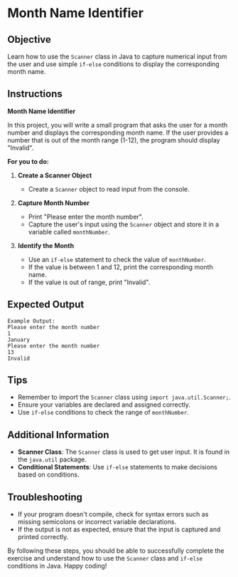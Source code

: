 # Month Name Identifier

## Objective
Learn how to use the `Scanner` class in Java to capture numerical input from the user and use simple `if-else` conditions to display the corresponding month name.

## Instructions

**Month Name Identifier**

In this project, you will write a small program that asks the user for a month number and displays the corresponding month name. If the user provides a number that is out of the month range (1-12), the program should display "Invalid".

**For you to do:**

1. **Create a Scanner Object**
    - Create a `Scanner` object to read input from the console.

2. **Capture Month Number**
    - Print "Please enter the month number".
    - Capture the user's input using the `Scanner` object and store it in a variable called `monthNumber`.

3. **Identify the Month**
    - Use an `if-else` statement to check the value of `monthNumber`.
    - If the value is between 1 and 12, print the corresponding month name.
    - If the value is out of range, print "Invalid".

## Expected Output
```
Example Output:
Please enter the month number
1
January
Please enter the month number
13
Invalid
```

## Tips
- Remember to import the `Scanner` class using `import java.util.Scanner;`.
- Ensure your variables are declared and assigned correctly.
- Use `if-else` conditions to check the range of `monthNumber`.

## Additional Information
- **Scanner Class**: The `Scanner` class is used to get user input. It is found in the `java.util` package.
- **Conditional Statements**: Use `if-else` statements to make decisions based on conditions.

## Troubleshooting
- If your program doesn't compile, check for syntax errors such as missing semicolons or incorrect variable declarations.
- If the output is not as expected, ensure that the input is captured and printed correctly.

By following these steps, you should be able to successfully complete the exercise and understand how to use the `Scanner` class and `if-else` conditions in Java. Happy coding!
